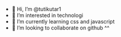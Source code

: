 - 👋 Hi, I’m @tutikutar1
- 👀 I’m interested in technologi
- 🌱 I’m currently learning css and javascript
- 💞️ I’m looking to collaborate on github ^^
  

<!---
tutikutar1/tutikutar1 is a ✨ special ✨ repository because its `README.md` (this file) appears on your GitHub profile.
You can click the Preview link to take a look at your changes.
--->
